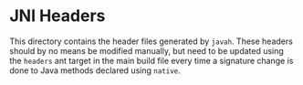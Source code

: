 JNI Headers
===========
This directory contains the header files generated by `javah`. These headers should by no means be modified manually, but need to be updated using the `headers` ant target in the main build file every time a signature change is done to Java methods declared using `native`.